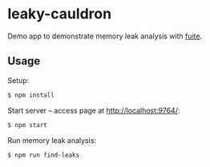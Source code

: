 # leaky-cauldron

Demo app to demonstrate memory leak analysis with [fuite](https://github.com/nolanlawson/fuite).

## Usage

Setup:

```sh
$ npm install
```

Start server – access page at [http://localhost:9764/](http://localhost:9764/):

```sh
$ npm start
```

Run memory leak analysis:

```sh
$ npm run find-leaks
```
